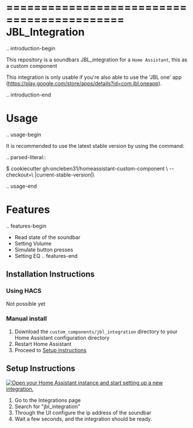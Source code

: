 
===========================================
JBL_Integration
===========================================


.. introduction-begin

This repository is a soundbars JBL_integration for a `Home Assistant`, this as a custom component

This integration is only usable if you're also able to use the 'JBL one' app (https://play.google.com/store/apps/details?id=com.jbl.oneapp). 

.. introduction-end



Usage
=====

.. usage-begin

It is recommended to use the latest stable version by using the command:

.. parsed-literal::

   $ cookiecutter gh:oncleben31/homeassistant-custom-component \\
     --checkout=\ |current-stable-version|\


.. usage-end

Features
========

.. features-begin

- Read state of the soundbar
- Setting Volume
- Simulate button presses
- Setting EQ
.. features-end

## Installation Instructions

### Using HACS

Not possible yet

### Manual install

1. Download the `custom_components/jbl_integration` directory to your Home Assistant configuration directory
2. Restart Home Assistant
3. Proceed to [Setup instructions](#setup-instructions)

## Setup Instructions

[![Open your Home Assistant instance and start setting up a new integration.](https://my.home-assistant.io/badges/config_flow_start.svg)](https://my.home-assistant.io/redirect/config_flow_start/?domain=jbl_integration)

1. Go to the Integrations page
2. Search for "jbl_integration"
3. Through the UI configure the ip address of the soundbar 
4. Wait a few seconds, and the integration should be ready.



